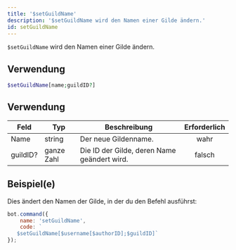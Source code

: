 ```yaml
---
title: '$setGuildName'
description: '$setGuildName wird den Namen einer Gilde ändern.'
id: setGuildName
---
```


`$setGuildName` wird den Namen einer Gilde ändern.

## Verwendung

```php
$setGuildName[name;guildID?]
```

## Verwendung

| Feld     | Typ        | Beschreibung                                | Erforderlich |
| -------- | ---------- | ------------------------------------------- |:------------:|
| Name     | string     | Der neue Gildenname.                        |     wahr     |
| guildID? | ganze Zahl | Die ID der Gilde, deren Name geändert wird. |    falsch    |

## Beispiel(e)

Dies ändert den Namen der Gilde, in der du den Befehl ausführst:

```javascript
bot.command({
    name: 'setGuildName',
    code: `
   $setGuildName[$username[$authorID];$guildID]`
});
```